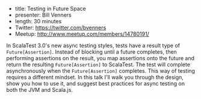 * title: Testing in Future Space
* presenter: Bill Venners
* length: 30 minutes
* Twitter: https://twitter.com/bvenners
* Meetup: http://www.meetup.com/members/14780191/

In ScalaTest 3.0's new async testing styles, tests have a result type of
`Future[Assertion]`. Instead of blocking until a future completes, then
performing assertions on the result, you map assertions onto the
future and return the resulting `Future[Assertion]` to ScalaTest.
The test will complete asynchronously when the `Future[Assertion]`
completes. This way of testing requires a different mindset. In this talk
I'll walk you through the design, show you how to use it, and suggest
best practices for async testing on both the JVM and Scala.js.

